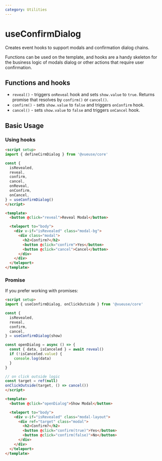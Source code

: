 ```yaml
---
category: Utilities
---
```


# useConfirmDialog

Creates event hooks to support modals and confirmation dialog chains.

Functions can be used on the template, and hooks are a handy skeleton for the business logic of modals dialog or other actions that require user confirmation.

## Functions and hooks

- `reveal()` - triggers `onReveal` hook and sets `show.value` to `true`. Returns promise that resolves by `confirm()` or `cancel()`.
- `confirm()` - sets `show.value` to `false` and triggers `onConfirm` hook.
- `cancel()` - sets `show.value` to `false` and triggers `onCancel` hook.

## Basic Usage

### Using hooks

```html
<script setup>
import { defineCirmDialog } from '@vueuse/core'

const {
  isRevealed,
  reveal,
  confirm,
  cancel,
  onReveal,
  onConfirm,
  onCancel,
} = useConfirmDialog()
</script>

<template>
  <button @click="reveal">Reveal Modal</button>

  <teleport to="body">
    <div v-if="isRevealed" class="modal-bg">
      <div class="modal">
        <h2>Confirm?</h2>
        <button @click="confirm">Yes</button>
        <button @click="cancel">Cancel</button>
      </div>
    </div>
  </teleport>
</template>
```

### Promise

If you prefer working with promises:

```html
<script setup>
import { useConfirmDialog, onClickOutside } from '@vueuse/core'

const {
  isRevealed,
  reveal,
  confirm,
  cancel,
} = useConfirmDialog(show)

const openDialog = async () => {
  const { data, isCanceled } = await reveal()
  if (!isCanceled.value) {
    console.log(data)
  }
}

// on click outside logic
const target = ref(null)
onClickOutside(target, () => cancel())
</script>

<template>
  <button @click="openDialog">Show Modal</button>

  <teleport to="body">
    <div v-if="isRevealed" class="modal-layout">
      <div ref="target" class="modal">
        <h2>Confirm?</h2>
        <button @click="confirm(true)">Yes</button>
        <button @click="confirm(false)">No</button>
      </div>
    </div>
  </teleport>
</template>
```
